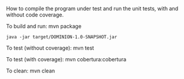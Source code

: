 How to compile the program under test and run the unit tests, with and without code coverage.

To build and run:
	mvn package
	
	java -jar target/DOMINION-1.0-SNAPSHOT.jar

To test (without coverage):
	mvn test

To test (with coverage):
	mvn cobertura:cobertura

To clean: 
	mvn clean
